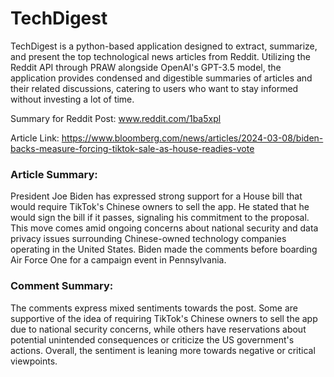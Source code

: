 # TechDigest

TechDigest is a python-based application designed to extract, summarize, and present the top technological news articles from Reddit. Utilizing the Reddit API through PRAW alongside OpenAI's GPT-3.5 model, the application provides condensed and digestible summaries of articles and their related discussions, catering to users who want to stay informed without investing a lot of time.

Summary for Reddit Post: www.reddit.com/1ba5xpl 

Article Link: https://www.bloomberg.com/news/articles/2024-03-08/biden-backs-measure-forcing-tiktok-sale-as-house-readies-vote

### Article Summary: 

President Joe Biden has expressed strong support for a House bill that would require TikTok's Chinese owners to sell the app. He stated that he would sign the bill if it passes, signaling his commitment to the proposal. This move comes amid ongoing concerns about national security and data privacy issues surrounding Chinese-owned technology companies operating in the United States. Biden made the comments before boarding Air Force One for a campaign event in Pennsylvania.

### Comment Summary: 

The comments express mixed sentiments towards the post. Some are supportive of the idea of requiring TikTok's Chinese owners to sell the app due to national security concerns, while others have reservations about potential unintended consequences or criticize the US government's actions. Overall, the sentiment is leaning more towards negative or critical viewpoints.
